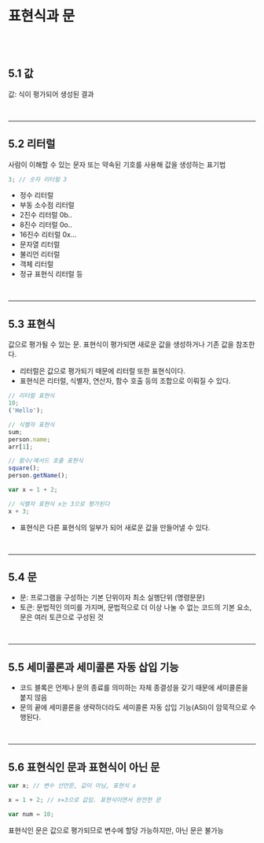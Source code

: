 # 표현식과 문

</br>
</br>

## 5.1 값

값: 식이 평가되어 생성된 결과

</br>

---

## 5.2 리터럴

사람이 이해할 수 있는 문자 또는 약속된 기호를 사용해 값을 생성하는 표기법

```js
3; // 숫자 리터럴 3
```

- 정수 리터럴
- 부동 소수점 리터럴
- 2진수 리터럴 0b..
- 8진수 리터럴 0o..
- 16진수 리터럴 0x...
- 문자열 리터럴
- 불리언 리터럴
- 객체 리터럴
- 정규 표현식 리터럴 등

</br>

---

## 5.3 표현식

값으로 평가될 수 있는 문. 표현식이 평가되면 새로운 값을 생성하거나 기존 값을 참조한다.

- 리터럴은 값으로 평가되기 때문에 리터럴 또한 표현식이다.
- 표현식은 리터럴, 식별자, 연산자, 함수 호출 등의 조합으로 이뤄질 수 있다.

```js
// 리터럴 표현식
10;
('Hello');

// 식별자 표현식
sum;
person.name;
arr[1];

// 함수/메서드 호출 표현식
square();
person.getName();
```

```js
var x = 1 + 2;

// 식별자 표현식 x는 3으로 평가된다
x + 3;
```

- 표현식은 다른 표현식의 일부가 되어 새로운 값을 만들어낼 수 있다.

</br>

---

## 5.4 문

- 문: 프로그램을 구성하는 기본 단위이자 최소 실행단위 (명령문문)
- 토큰: 문법적인 의미를 가지며, 문법적으로 더 이상 나눌 수 없는 코드의 기본 요소, 문은 여러 토큰으로 구성된 것

</br>

---

## 5.5 세미콜론과 세미콜론 자동 삽입 기능

- 코드 블록은 언제나 문의 종료를 의미하는 자체 종결성을 갖기 때문에 세미콜론을 붙지 않음
- 문의 끝에 세미콜론을 생략하더라도 세미콜론 자동 삽입 기능(ASI)이 암묵적으로 수행된다.

</br>

---

## 5.6 표현식인 문과 표현식이 아닌 문

```js
var x; // 변수 선언문, 값이 아님, 표현식 x

x = 1 + 2; // x=3으로 값임. 표현식이면서 완전한 문

var num = 10;
```

표현식인 문은 값으로 평가되므로 변수에 할당 가능하지만, 아닌 문은 불가능
